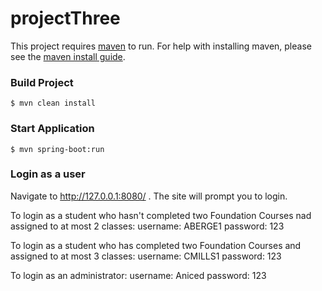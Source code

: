 # projectThree

This project requires [maven](https://maven.apache.org/index.html) to run. For help with installing maven, please see the [maven install guide](https://maven.apache.org/install.html).

### Build Project
```
$ mvn clean install
```

### Start Application
```
$ mvn spring-boot:run
```

### Login as a user

Navigate to http://127.0.0.1:8080/ . The site will prompt you to login.

To login as a student who hasn't completed two Foundation Courses nad assigned to at most 2 classes:
username: ABERGE1
password: 123

To login as a student who has completed two Foundation Courses and assigned to at most 3 classes:
username: CMILLS1
password: 123

To login as an administrator:
username: Aniced
password: 123
